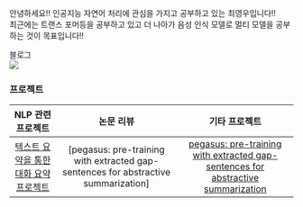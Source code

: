 안녕하세요!! 인공지능 자연어 처리에 관심을 가지고 공부하고 있는 최영우입니다!!<br>
최근에는 트랜스 포머등을 공부하고 있고 더 나아가 음성 인식 모델로 멀티 모델을 공부 하는 것이 목표입니다!!

블로그 <br>
<a href="https://data-beginning.tistory.com/" target="_blank"><img src="https://img.shields.io/badge/Tistory-000000?style=plastic&logo=Tistory&logoColor=white"/></a>



### 프로젝트
|NLP 관련 프로젝트|논문 리뷰|기타 프로젝트|
|:-----:|:-----:|:-----:|
|[텍스트 요약을 통한 대화 요약 프로젝트](https://github.com/youngwoo3283/SpeedWagon)|[pegasus: pre-training with extracted gap-sentences for abstractive summarization]|[pegasus: pre-training with extracted gap-sentences for abstractive summarization](https://github.com/youngwoo3283/pegasus_review)||
